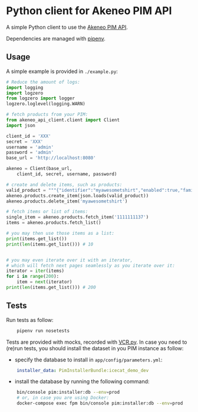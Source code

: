 # Python client for Akeneo PIM API

A simple Python client to use the [Akeneo PIM API](https://api.akeneo.com/).

Dependencies are managed with [pipenv](https://github.com/kennethreitz/pipenv).

## Usage
A simple example is provided in `./example.py`:
```python
# Reduce the amount of logs:
import logging
import logzero
from logzero import logger
logzero.loglevel(logging.WARN)

# fetch products from your PIM:
from akeneo_api_client.client import Client
import json

client_id = 'XXX'
secret = 'XXX'
username = 'admin'
password = 'admin'
base_url = 'http://localhost:8080'

akeneo = Client(base_url,
    client_id, secret, username, password)

# create and delete items, such as products:
valid_product = """{"identifier":"myawesometshirt","enabled":true,"family":"clothing","categories":["master_men_blazers"],"groups":[],"parent":null,"values":{"collection":[{"data":["summer_2017"],"locale":null,"scope":null}],"color":[{"data":"white","locale":null,"scope":null}],"description":[{"data":"Biker jacket","locale":"en_US","scope":"ecommerce"}],"ean":[{"data":"1234567946367","locale":null,"scope":null}],"material":[{"data":"polyester","locale":null,"scope":null}],"name":[{"data":"Biker jacket","locale":null,"scope":null}],"price":[{"data":[{"amount":null,"currency":"EUR"},{"amount":null,"currency":"USD"}],"locale":null,"scope":null}],"size":[{"data":"xl","locale":null,"scope":null}],"variation_name":[{"data":"Biker jacket polyester","locale":"en_US","scope":null}]}}"""
akeneo.products.create_item(json.loads(valid_product))
akeneo.products.delete_item('myawesometshirt')

# fetch items or list of items:
single_item = akeneo.products.fetch_item('1111111137')
items = akeneo.products.fetch_list()

# you may then use those items as a list:
print(items.get_list())
print(len(items.get_list())) # 10


# you may even iterate over it with an iterator,
# which will fetch next pages seamlessly as you iterate over it:
iterator = iter(items)
for i in range(200):
    item = next(iterator)
print(len(items.get_list())) # 200
```



## Tests
Run tests as follow:
```bash
    pipenv run nosetests
```

Tests are provided with mocks, recorded with [VCR.py](http://vcrpy.readthedocs.io/en/latest/index.html).
In case you need to (re)run tests, you should install the dataset in you PIM
instance as follow:
- specify the database to install in `app/config/parameters.yml`:
```yaml
    installer_data: PimInstallerBundle:icecat_demo_dev
```
- install the database by running the following command:
```bash
	bin/console pim:installer:db --env=prod
	# or, in case you are using Docker:
	docker-compose exec fpm bin/console pim:installer:db --env=prod
```